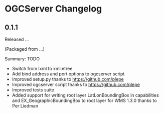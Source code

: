 # OGCServer Changelog

## 0.1.1

Released ...

(Packaged from ...)

Summary: TODO

- Switch from lxml to xml.etree
- Add bind address and port options to ogcserver script
- Improved setup.py thanks to https://github.com/plepe
- Improved ogcserver script thanks to https://github.com/plepe
- Improved tests suite
- Added support for writing root layer LatLonBoundingBox in capabilities and EX_GeographicBoundingBox to root layer for WMS 1.3.0 thanks to Per Liedman
